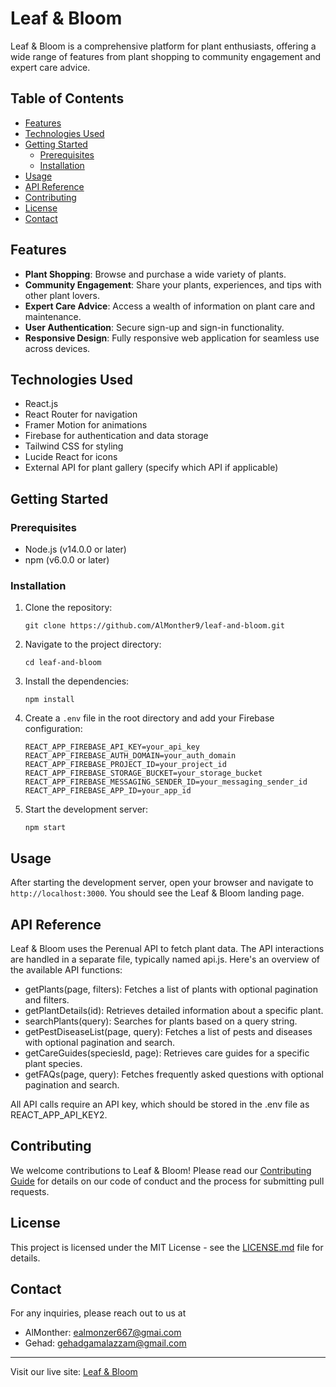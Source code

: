 # Leaf & Bloom

Leaf & Bloom is a comprehensive platform for plant enthusiasts, offering a wide range of features from plant shopping to community engagement and expert care advice.

## Table of Contents
- [Features](#features)
- [Technologies Used](#technologies-used)
- [Getting Started](#getting-started)
  - [Prerequisites](#prerequisites)
  - [Installation](#installation)
- [Usage](#usage)
- [API Reference](#api-reference)
- [Contributing](#contributing)
- [License](#license)
- [Contact](#contact)

## Features

- **Plant Shopping**: Browse and purchase a wide variety of plants.
- **Community Engagement**: Share your plants, experiences, and tips with other plant lovers.
- **Expert Care Advice**: Access a wealth of information on plant care and maintenance.
- **User Authentication**: Secure sign-up and sign-in functionality.
- **Responsive Design**: Fully responsive web application for seamless use across devices.

## Technologies Used

- React.js
- React Router for navigation
- Framer Motion for animations
- Firebase for authentication and data storage
- Tailwind CSS for styling
- Lucide React for icons
- External API for plant gallery (specify which API if applicable)

## Getting Started

### Prerequisites

- Node.js (v14.0.0 or later)
- npm (v6.0.0 or later)

### Installation

1. Clone the repository:
   ```
   git clone https://github.com/AlMonther9/leaf-and-bloom.git
   ```

2. Navigate to the project directory:
   ```
   cd leaf-and-bloom
   ```

3. Install the dependencies:
   ```
   npm install
   ```

4. Create a `.env` file in the root directory and add your Firebase configuration:
   ```
   REACT_APP_FIREBASE_API_KEY=your_api_key
   REACT_APP_FIREBASE_AUTH_DOMAIN=your_auth_domain
   REACT_APP_FIREBASE_PROJECT_ID=your_project_id
   REACT_APP_FIREBASE_STORAGE_BUCKET=your_storage_bucket
   REACT_APP_FIREBASE_MESSAGING_SENDER_ID=your_messaging_sender_id
   REACT_APP_FIREBASE_APP_ID=your_app_id
   ```

5. Start the development server:
   ```
   npm start
   ```

## Usage

After starting the development server, open your browser and navigate to `http://localhost:3000`. You should see the Leaf & Bloom landing page.

## API Reference

Leaf & Bloom uses the Perenual API to fetch plant data. The API interactions are handled in a separate file, typically named api.js. Here's an overview of the available API functions:

- getPlants(page, filters): Fetches a list of plants with optional pagination and filters.
- getPlantDetails(id): Retrieves detailed information about a specific plant.
- searchPlants(query): Searches for plants based on a query string.
- getPestDiseaseList(page, query): Fetches a list of pests and diseases with optional pagination and search.
- getCareGuides(speciesId, page): Retrieves care guides for a specific plant species.
- getFAQs(page, query): Fetches frequently asked questions with optional pagination and search.

All API calls require an API key, which should be stored in the .env file as REACT_APP_API_KEY2.

## Contributing

We welcome contributions to Leaf & Bloom! Please read our [Contributing Guide](CONTRIBUTING.md) for details on our code of conduct and the process for submitting pull requests.

## License

This project is licensed under the MIT License - see the [LICENSE.md](LICENSE.md) file for details.

## Contact

For any inquiries, please reach out to us at
- AlMonther: ealmonzer667@gmai.com
- Gehad: gehadgamalazzam@gmail.com

---

Visit our live site: [Leaf & Bloom](https://leaf-bloom.vercel.app/)
